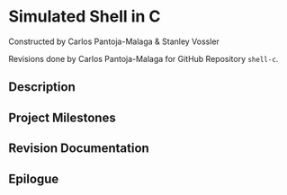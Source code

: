 # Simulated Shell in C
Constructed by Carlos Pantoja-Malaga & Stanley Vossler

Revisions done by Carlos Pantoja-Malaga for GitHub Repository ```shell-c```.

## Description

## Project Milestones

## Revision Documentation

## Epilogue
